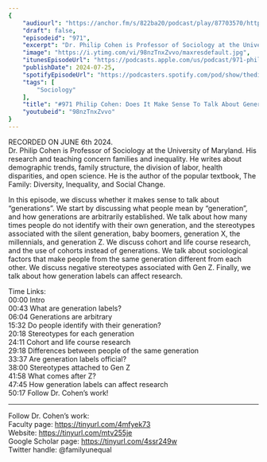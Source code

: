 ```yaml
---
{
	"audiourl": "https://anchor.fm/s/822ba20/podcast/play/87703570/https%3A%2F%2Fd3ctxlq1ktw2nl.cloudfront.net%2Fstaging%2F2024-5-6%2Fc65d4123-98dd-df0f-b60a-af54caaa9a0a.m4a",
	"draft": false,
	"episodeid": "971",
	"excerpt": "Dr. Philip Cohen is Professor of Sociology at the University of Maryland. His research and teaching concern families and inequality. He writes about demographic trends, family structure, the division of labor, health disparities, and open science. He is the author of the popular textbook, The Family: Diversity, Inequality, and Social Change.",
	"image": "https://i.ytimg.com/vi/98nzTnxZvvo/maxresdefault.jpg",
	"itunesEpisodeUrl": "https://podcasts.apple.com/us/podcast/971-philip-cohen-does-it-make-sense-to-talk-about-generations/id1451347236?i=1000663354072&uo=4",
	"publishDate": 2024-07-25,
	"spotifyEpisodeUrl": "https://podcasters.spotify.com/pod/show/thedissenter/episodes/971-Philip-Cohen-Does-It-Make-Sense-To-Talk-About-Generations-e2kj0ii",
	"tags": [
		"Sociology"
	],
	"title": "#971 Philip Cohen: Does It Make Sense To Talk About Generations?",
	"youtubeid": "98nzTnxZvvo"
}
---
```

RECORDED ON JUNE 6th 2024.  
Dr. Philip Cohen is Professor of Sociology at the University of Maryland. His research and teaching concern families and inequality. He writes about demographic trends, family structure, the division of labor, health disparities, and open science. He is the author of the popular textbook, The Family: Diversity, Inequality, and Social Change.

In this episode, we discuss whether it makes sense to talk about “generations”. We start by discussing what people mean by “generation”, and how generations are arbitrarily established. We talk about how many times people do not identify with their own generation, and the stereotypes associated with the silent generation, baby boomers, generation X, the millennials, and generation Z. We discuss cohort and life course research, and the use of cohorts instead of generations. We talk about sociological factors that make people from the same generation different from each other. We discuss negative stereotypes associated with Gen Z. Finally, we talk about how generation labels can affect research.

Time Links:  
<time>00:00</time> Intro  
<time>00:43</time> What are generation labels?  
<time>06:04</time> Generations are arbitrary  
<time>15:32</time> Do people identify with their generation?  
<time>20:18</time> Stereotypes for each generation  
<time>24:11</time> Cohort and life course research  
<time>29:18</time> Differences between people of the same generation  
<time>33:37</time> Are generation labels official?  
<time>38:00</time> Stereotypes attached to Gen Z  
<time>41:58</time> What comes after Z?  
<time>47:45</time> How generation labels can affect research  
<time>50:17</time> Follow Dr. Cohen’s work!

---

Follow Dr. Cohen’s work:  
Faculty page: https://tinyurl.com/4mfyek73  
Website: https://tinyurl.com/mtv255je  
Google Scholar page: https://tinyurl.com/4ssr249w  
Twitter handle: @familyunequal
